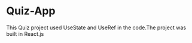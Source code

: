 # Quiz-App
This Quiz project used UseState and UseRef in the code.The project was built in React.js
